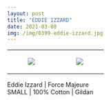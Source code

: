 ```yaml
---
layout: post
title: "EDDIE IZZARD"
date: 2021-03-08
img: /img/0399-eddie-izzard.jpg
---
```




<table style="width:100%;"><tr><td style="vertical-align:top;">
      <figure class="tmblr-full" data-orig-height="2048" data-orig-width="1365" data-orig-src="https://concertshirts.netlify.app/shirts/0399/0399-01.jpg"><img src="https://64.media.tumblr.com/12642ef00043d6786e978e222c10258d/283c9db2aad81067-46/s540x810/ca4b5594372d8effdcb9c37a3dfdda717bd5bef6.jpg" data-orig-height="2048" data-orig-width="1365" data-orig-src="https://concertshirts.netlify.app/shirts/0399/0399-01.jpg"/></figure></td>
    <td style="vertical-align:top;">
      <figure class="tmblr-full" data-orig-height="2048" data-orig-width="1365" data-orig-src="https://concertshirts.netlify.app/shirts/0399/0399-02.jpg"><img src="https://64.media.tumblr.com/e75b22694464226543c0b419b53e3772/283c9db2aad81067-46/s540x810/8abdfb6d86f2a5af075917d1d50548e1a8baad00.jpg" data-orig-height="2048" data-orig-width="1365" data-orig-src="https://concertshirts.netlify.app/shirts/0399/0399-02.jpg"/></figure></td>
  </tr></table><p>
  Eddie Izzard | Force Majeure<br/>SMALL | 100% Cotton | Gildan
</p>
